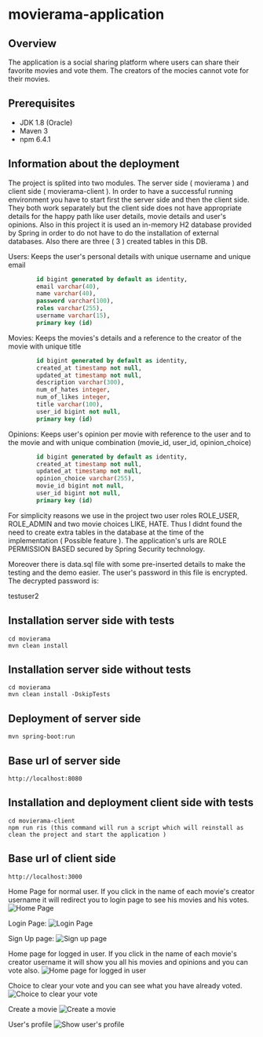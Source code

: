 # movierama-application

## Overview

The application is a social sharing platform where users can share their favorite movies and vote them. The creators of the mocies cannot vote for their movies.

## Prerequisites
- JDK 1.8 (Oracle)
- Maven 3
- npm 6.4.1

## Information about the deployment

The project is splited into two modules. The server side ( movierama ) and client side ( movierama-client ). In order to have a successful running environment you have to start first the server side and then the client side. They both work separately but the client side does not have appropriate details for the happy path like user details, movie details and user's opinions.
Also in this project it is used an in-memory H2 database provided by Spring in order to do not have to do the installation of external databases. Also there are three ( 3 ) created tables in this DB.

Users: Keeps the user's personal details with unique username and unique email
```sql
        id bigint generated by default as identity,
        email varchar(40),
        name varchar(40),
        password varchar(100),
        roles varchar(255),
        username varchar(15),
        primary key (id)
```

Movies: Keeps the movies's details and a reference to the creator of the movie with unique title
```sql
        id bigint generated by default as identity,
        created_at timestamp not null,
        updated_at timestamp not null,
        description varchar(300),
        num_of_hates integer,
        num_of_likes integer,
        title varchar(100),
        user_id bigint not null,
        primary key (id)
```

Opinions: Keeps user's opinion per movie with reference to the user and to the movie and with unique combination (movie_id, user_id, opinion_choice)
```sql
        id bigint generated by default as identity,
        created_at timestamp not null,
        updated_at timestamp not null,
        opinion_choice varchar(255),
        movie_id bigint not null,
        user_id bigint not null,
        primary key (id)
```

For simplicity reasons we use in the project two user roles ROLE_USER, ROLE_ADMIN and two movie choices LIKE, HATE. Thus I didnt found the need to create extra tables in the database at the time of the implementation ( Possible feature ). The application's urls are ROLE PERMISSION BASED secured by Spring Security technology.

Moreover there is data.sql file with some pre-inserted details to make the testing and the demo easier. The user's password in this file is encrypted. The decrypted password is:

testuser2


## Installation server side with tests

```
cd movierama
mvn clean install
```

## Installation server side without tests

```
cd movierama
mvn clean install -DskipTests
```

## Deployment of server side
```
mvn spring-boot:run
```

## Base url of server side
```
http://localhost:8080
```

## Installation and deployment client side with tests

```
cd movierama-client
npm run ris (this command will run a script which will reinstall as clean the project and start the application )
```

## Base url of client side
```
http://localhost:3000
```

Home Page for normal user. If you click in the name of each movie's creator username it will redirect you to login page to see his movies and his votes.
![Home Page](https://github.com/nito90/movierama-application/blob/master/Screen%20Shot%202019-03-01%20at%2021.30.23.png)

Login Page:
![Login Page](https://github.com/nito90/movierama-application/blob/master/Screen%20Shot%202019-03-01%20at%2021.30.38.png)

Sign Up page:
![Sign up page](https://github.com/nito90/movierama-application/blob/master/Screen%20Shot%202019-03-01%20at%2021.30.47.png)

Home page for logged in user. If you click in the name of each movie's creator username it will show you all his movies and opinions and you can vote also.
![Home page for logged in user](https://github.com/nito90/movierama-application/blob/master/Screen%20Shot%202019-03-01%20at%2021.31.04.png)

Choice to clear your vote and you can see what you have already voted.
![Choice to clear your vote](https://github.com/nito90/movierama-application/blob/master/Screen%20Shot%202019-03-01%20at%2021.31.21.png)

Create a movie
![Create a movie](https://github.com/nito90/movierama-application/blob/master/Screen%20Shot%202019-03-01%20at%2021.31.21.png)

User's profile
![Show user's profile](https://github.com/nito90/movierama-application/blob/master/Screen%20Shot%202019-03-01%20at%2021.31.46.png)

